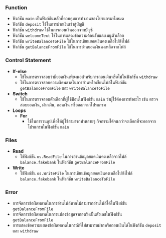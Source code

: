 
### Function
- ฟังก์ชัน `main` เป็นฟังก์ชันหลักที่ควบคุมการทำงานของโปรแกรมทั้งหมด
- ฟังก์ชัน `deposit` ใช้ในการฝากเงินเข้าสู่บัญชี
- ฟังก์ชัน `withdraw` ใช้ในการถอนเงินออกจากบัญชี
- ฟังก์ชัน `welcomeText` ใช้ในการแสดงข้อความต้อนรับและเมนูตัวเลือก
- ฟังก์ชัน `writeBalanceToFile` ใช้ในการเขียนยอดเงินคงเหลือไปยังไฟล์
- ฟังก์ชัน `getBalanceFromFile` ใช้ในการอ่านยอดเงินคงเหลือจากไฟล์

### Control Statement
- **If-else**
  - ใช้ในการตรวจสอบว่ามียอดเงินเพียงพอสำหรับการถอนเงินหรือไม่ในฟังก์ชัน `withdraw`
  - ใช้ในการตรวจสอบความผิดพลาดในการอ่านหรือเขียนไฟล์ในฟังก์ชัน `getBalanceFromFile` และ `writeBalanceToFile`
- **Switch**
  - ใช้ในการตรวจสอบตัวเลือกที่ผู้ใช้ป้อนในฟังก์ชัน `main` ว่าผู้ใช้ต้องการทำอะไร เช่น ตรวจสอบยอดเงิน, ฝากเงิน, ถอนเงิน หรือออกจากโปรแกรม
- **Loops**
  - **For**
    - ใช้ในการวนลูปเพื่อให้ผู้ใช้สามารถทำหลายๆ กิจกรรมได้จนกว่าจะเลือกที่จะออกจากโปรแกรมในฟังก์ชัน `main`

### Files
- **Read**
  - ใช้ฟังก์ชัน `os.ReadFile` ในการอ่านข้อมูลยอดเงินคงเหลือจากไฟล์ `balance.fakebank` ในฟังก์ชัน `getBalanceFromFile`
- **Write**
  - ใช้ฟังก์ชัน `os.WriteFile` ในการเขียนข้อมูลยอดเงินคงเหลือไปยังไฟล์ `balance.fakebank` ในฟังก์ชัน `writeBalanceToFile`

### Error
- การจัดการข้อผิดพลาดในการอ่านไฟล์หากไม่สามารถอ่านไฟล์ได้ในฟังก์ชัน `getBalanceFromFile`
- การจัดการข้อผิดพลาดในการแปลงข้อมูลจากสตริงเป็นตัวเลขในฟังก์ชัน `getBalanceFromFile`
- การแสดงข้อความแสดงข้อผิดพลาดในกรณีที่ไม่สามารถฝากหรือถอนเงินได้ในฟังก์ชัน `deposit` และ `withdraw`